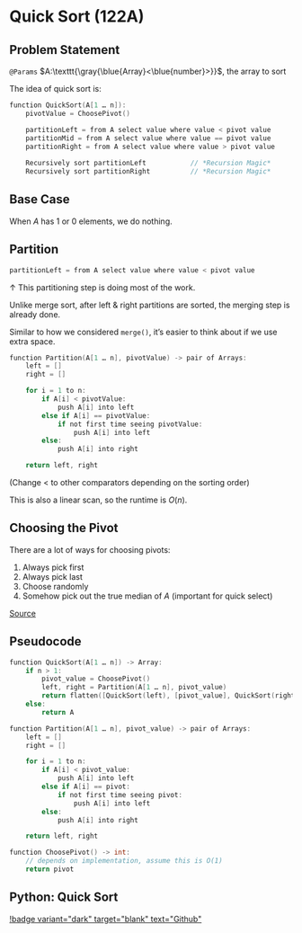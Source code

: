 # Quick Sort (122A)


## Problem Statement

`@Params` $A:\texttt{\gray{\blue{Array}<\blue{number}>}}$, the array to sort

The idea of quick sort is:

```c
function QuickSort(A[1 … n]):
	pivotValue = ChoosePivot()

	partitionLeft = from A select value where value < pivot value
	partitionMid = from A select value where value == pivot value
	partitionRight = from A select value where value > pivot value
	
	Recursively sort partitionLeft           // *Recursion Magic*
	Recursively sort partitionRight          // *Recursion Magic*
```

## Base Case

When $A$ has 1 or 0 elements, we do nothing.

## Partition

```c
partitionLeft = from A select value where value < pivot value
```

↑ This partitioning step is doing most of the work. 

Unlike merge sort, after left & right partitions are sorted, the merging step is already done.

Similar to how we considered `merge()`, it’s easier to think about if we use extra space.

```c
function Partition(A[1 … n], pivotValue) -> pair of Arrays:
	left = []
	right = []

	for i = 1 to n:
		if A[i]	< pivotValue:
			push A[i] into left
		else if A[i] == pivotValue: 
			if not first time seeing pivotValue:
				push A[i] into left
		else:
			push A[i] into right

	return left, right
```

(Change $<$ to other comparators depending on the sorting order)

This is also a linear scan, so the runtime is $O(n)$.


## Choosing the Pivot

There are a lot of ways for choosing pivots:

1. Always pick first
2. Always pick last
3. Choose randomly
4. Somehow pick out the true median of $A$ (important for quick select)

[Source](https://www.geeksforgeeks.org/quick-sort/)

## Pseudocode

```c
function QuickSort(A[1 … n]) -> Array:
	if n > 1: 
		pivot_value = ChoosePivot()
		left, right = Partition(A[1 … n], pivot_value)
		return flatten([QuickSort(left), [pivot_value], QuickSort(right)])
	else:
		return A

function Partition(A[1 … n], pivot_value) -> pair of Arrays:
	left = []
	right = []

	for i = 1 to n:
		if A[i]	< pivot_value:
			push A[i] into left
		else if A[i] == pivot: 
			if not first time seeing pivot:
				push A[i] into left
		else:
			push A[i] into right

	return left, right

function ChoosePivot() -> int:
	// depends on implementation, assume this is O(1)
	return pivot
```

## Python: Quick Sort

[!badge variant="dark" target="blank" text="Github"](https://github.com/tomli380576/ECS122A-Algorithms-python-implementation/blob/main/Implementations/quick-sort.py)